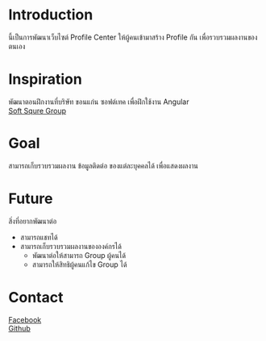 # Introduction

นี้เป็นการพัฒนาเว็บไซต์ Profile Center ให้ผู้คนเข้ามาสร้าง Profile กัน เพื่อรวบรวมผลงานของตนเอง

# Inspiration

พัฒนาตอนฝึกงานที่บริษัท ขอนแก่น ซอฟต์เทค
เพื่อฝึกใช้งาน Angular<br />
[Soft Squre Group](http://www.softsquaregroup.com/)

# Goal

สามารถเก็บรวบรวมผลงาน ข้อมูลติดต่อ ของแต่ละบุคคลได้ เพื่อแสดงผลงาน

# Future

สิ่งที่อยากพัฒนาต่อ

- สามารถแชทได้
- สามารถเก็บรวบรวมผลงานขององค์กรได้
    - พัฒนาต่อให้สามารถ Group ผู้คนได้
    - สามารถให้สิทธิผู้คนแก้ไข Group ได้

# Contact

[Facebook](https://www.facebook.com/BigBossRomantic/)<br />
[Github](https://github.com/BossBoxing)
